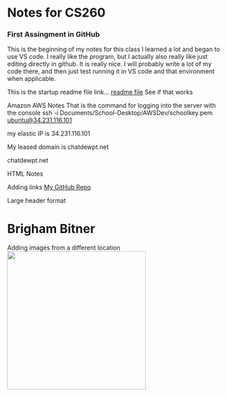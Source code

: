 # Notes for CS260

### First Assingment in GitHub
This is the beginning of my notes for this class
I learned a lot and began to use VS code. I really like the program, but I actually also really like just editing directly in github. It is really nice. I will probably write a lot of my code there, and then just test running it in VS code and that environment when applicable.

This is the startup readme file link... [readme file](https://github.com/NyiajNpis/startup/blob/main/README.md)
See if that works



Amazon AWS Notes
That is the command for logging into the server with the console
ssh -i Documents/School-Desktop/AWSDev/schoolkey.pem ubuntu@34.231.116.101

my elastic IP is 34.231.116.101

My leased domain is chatdewpt.net

chatdewpt.net


HTML Notes

Adding links
<a href="https://github.com/NyiajNpis/startup">My GitHub Repo</a>

Large header format
<h1>Brigham Bitner</h1>

Adding images from a different location
<img src="https://upload.wikimedia.org/wikipedia/commons/thumb/c/ce/Cybertruck-fremont-cropped.jpg/320px-Cybertruck-fremont-cropped.jpg" width="320">

